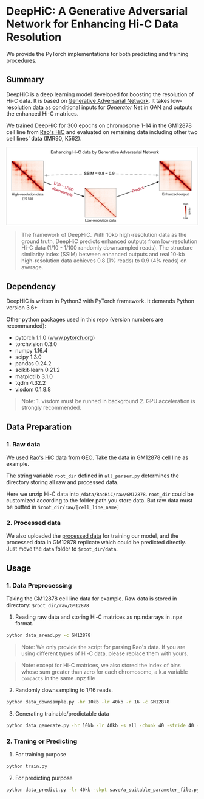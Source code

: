 # DeepHiC: A Generative Adversarial Network for Enhancing Hi-C Data Resolution


We provide the PyTorch implementations for both predicting and training procedures.

## Summary


DeepHiC is a deep learning model developed for boosting the resolution of Hi-C data. It is based on [Generative Adversarial Network](https://arxiv.org/abs/1406.2661). It takes low-resolution data as conditional inputs for *Generator* Net in GAN and outputs the enhanced Hi-C matrices.

We trained DeepHiC for 300 epochs on chromosome 1-14 in the GM12878 cell line from [Rao's HiC](https://www.ncbi.nlm.nih.gov/geo/query/acc.cgi?acc=GSE63525) and evaluated on remaining data including other two cell lines' data (IMR90, K562).

![Heatmap of](imgs/diagram_of_deephic.png)
> The framework of DeepHiC. With 10kb high-resolution data as the ground truth, DeepHiC predicts enhanced outputs from low-resolution Hi-C data (1/10 - 1/100 randomly downsampled reads). The structure similarity index (SSIM) between enhanced outputs and real 10-kb high-resolution data achieves 0.8 (1% reads) to 0.9 (4% reads) on average.

## Dependency

DeepHiC is written in Python3 with PyTorch framework. It demands Python version 3.6+

Other python packages used in this repo (version numbers are recommanded):

- pytorch 1.1.0 (www.pytorch.org)
- torchvision 0.3.0
- numpy 1.16.4
- scipy 1.3.0
- pandas 0.24.2
- scikit-learn 0.21.2
- matplotlib 3.1.0
- tqdm 4.32.2
- visdom 0.1.8.8

> Note: 1. visdom must be runned in background
>       2. GPU acceleration is strongly recommended.

## Data Preparation

### 1. Raw data

We used [Rao's HiC](https://www.ncbi.nlm.nih.gov/geo/query/acc.cgi?acc=GSE63525) data from GEO. Take the [data](https://www.ncbi.nlm.nih.gov/geo/download/?acc=GSE63525&format=file&file=GSE63525%5FGM12878%5Fprimary%5Fintrachromosomal%5Fcontact%5Fmatrices%2Etar%2Egz) in GM12878 cell line as example.

The string variable `root_dir` defined in `all_parser.py` determines the directory storing all raw and processed data.

Here we unzip Hi-C data into `/data/RaoHiC/raw/GM12878`. `root_dir` could be customized according to the folder path you store data. But raw data must be putted in `$root_dir/raw/[cell_line_name]`


### 2. Processed data

We also uploaded the [processed data](https://www.dropbox.com/sh/5b5thuk62px5qpk/AAAKc7NDUL6JId63tlBH5X9ua?dl=0) for training our model, and the processed data in GM12878 replicate which could be predicted directly. Just move the `data` folder to `$root_dir/data`.

## Usage

### 1. Data Preprocessing

Taking the GM12878 cell line data for example. Raw data is stored in directory: `$root_dir/raw/GM12878`

1. Reading raw data and storing Hi-C matrices as np.ndarrays in .npz format.

~~~bash
python data_aread.py -c GM12878
~~~

> Note: We only provide the script for parsing Rao's data. If you are using different types of Hi-C data, please replace them with yours.

> Note: except for Hi-C matrices, we also stored the index of bins whose sum greater than zero for each chromosome, a.k.a variable `compacts` in the same .npz file

2. Randomly downsampling to 1/16 reads.

~~~bash
python data_downsample.py -hr 10kb -lr 40kb -r 16 -c GM12878
~~~

3. Generating trainable/predictable data

~~~bash
python data_generate.py -hr 10kb -lr 40kb -s all -chunk 40 -stride 40 -bound 201 -scale 1 -c GM12878
~~~

### 2. Traning or Predicting

1. For training purpose

~~~bash
python train.py
~~~

2. For predicting purpose

~~~bash
python data_predict.py -lr 40kb -ckpt save/a_suitable_parameter_file.pytorch -c GM12878
~~~

